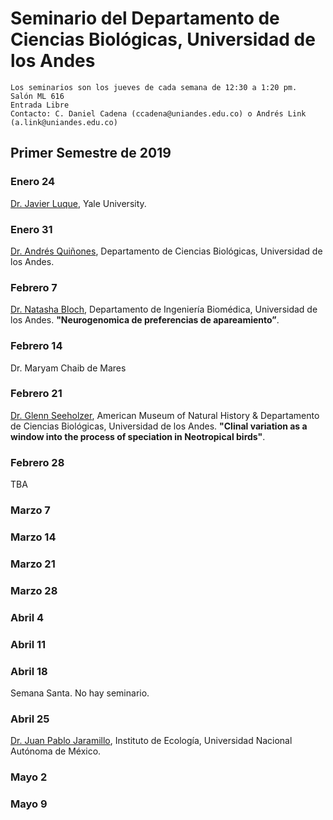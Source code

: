 # Seminario del Departamento de Ciencias Biológicas, Universidad de los Andes

    Los seminarios son los jueves de cada semana de 12:30 a 1:20 pm.
    Salón ML 616
    Entrada Libre
    Contacto: C. Daniel Cadena (ccadena@uniandes.edu.co) o Andrés Link (a.link@uniandes.edu.co)

## Primer Semestre de 2019
### Enero 24

[Dr. Javier Luque](https://www.researchgate.net/profile/Javier_Luque2), Yale University.

### Enero 31

[Dr. Andrés Quiñones](http://www.andres-quinones.com/), Departamento de Ciencias Biológicas, Universidad de los Andes.

### Febrero 7

[Dr. Natasha Bloch](http://www.zoology.ubc.ca/mank-lab/Natasha/), Departamento de Ingeniería Biomédica, Universidad de los Andes.
**"Neurogenomica de preferencias de apareamiento”**.

### Febrero 14

Dr. Maryam Chaib de Mares

### Febrero 21

[Dr. Glenn Seeholzer](https://glennseeholzer.weebly.com/publications.html), American Museum of Natural History & Departamento de Ciencias Biológicas, Universidad de los Andes. **"Clinal variation as a window into the process of speciation in Neotropical birds"**.

### Febrero 28

TBA

### Marzo 7

### Marzo 14

### Marzo 21

### Marzo 28

### Abril 4

### Abril 11

### Abril 18

Semana Santa. No hay seminario.

### Abril 25

[Dr. Juan Pablo Jaramillo](http://web.ecologia.unam.mx/index.php/investigadores/juan-pablo-jaramillo), Instituto de Ecología, Universidad Nacional Autónoma de México. 

### Mayo 2

### Mayo 9






